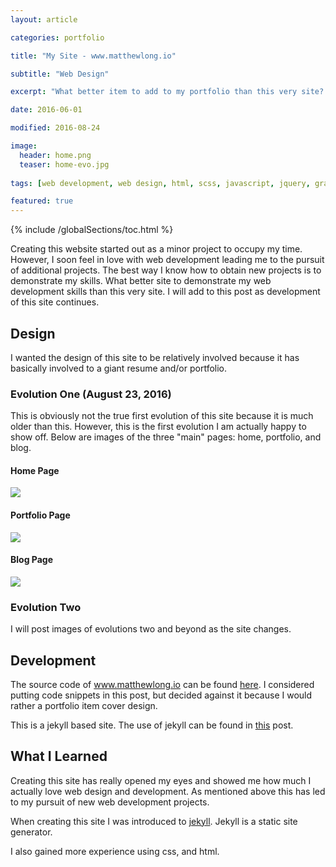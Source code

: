 ```yaml
---
layout: article

categories: portfolio

title: "My Site - www.matthewlong.io"

subtitle: "Web Design"

excerpt: "What better item to add to my portfolio than this very site? It demonstrates my web design and development skills."

date: 2016-06-01

modified: 2016-08-24

image: 
  header: home.png
  teaser: home-evo.jpg
  
tags: [web development, web design, html, scss, javascript, jquery, graphic design, photoshop, jekyll]

featured: true
---
```

{% include /globalSections/toc.html %}

Creating this website started out as a minor project to occupy my time. However, I soon feel in love with web development leading me to the pursuit of additional projects. The best way I know how to obtain new projects is to demonstrate my skills. What better site to demonstrate my web development skills than this very site. I will add to this post as development of this site continues.

## Design
I wanted the design of this site to be relatively involved because it has basically involved to a giant resume and/or portfolio.

### Evolution One (August 23, 2016)
This is obviously not the true first evolution of this site because it is much older than this. However, this is the first evolution I am actually happy to show off. Below are images of the three "main" pages: home, portfolio, and blog.

#### Home Page
<div class="scroll-box">
    <img src="/images/post-mtlong-site-evo/evo1/home.jpg">
</div>

#### Portfolio Page
<div class="scroll-box">
    <img src="/images/post-mtlong-site-evo/evo1/portfolio.jpg">
</div>

#### Blog Page
<div class="scroll-box">
    <img src="/images/post-mtlong-site-evo/evo1/blog.jpg">
</div>

### Evolution Two
I will post images of evolutions two and beyond as the site changes.

## Development
The source code of www.matthewlong.io can be found <a class="fancyLink" href="https://github.com/mtlong29/MySite" target="_blank">here</a>. I considered putting code snippets in this post, but decided against it because I would rather a portfolio item cover design. 

This is a jekyll based site. The use of jekyll can be found in <a class="fancyLink" href="{{site.url}}/blog/using-jekyll/">this</a> post. 

## What I Learned
Creating this site has really opened my eyes and showed me how much I actually love web design and development. As mentioned above this has led to my pursuit of new web development projects.

When creating this site I was introduced to <a class="fancyLink" href="http://jekyllrb.com/" target="_blank">jekyll</a>. Jekyll is a static site generator. 

I also gained more experience using css, and html.